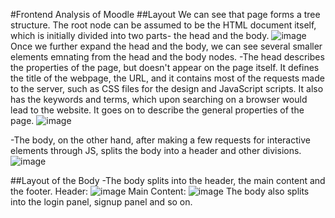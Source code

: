 #Frontend Analysis of Moodle
##Layout
We can see that page forms a tree structure. The root node can be assumed to be the HTML document itself, which is initially divided into two parts- the head and the body.
![image](https://github.com/sabhyakhurana/summer-of-code-2023/assets/137145463/3bb1ade4-b3bc-4858-9d05-366d717746b9)
Once we further expand the head and the body, we can see several smaller elements emnating from the head and the body nodes.
-The head describes the properties of the page, but doesn't appear on the page itself. It defines the title of the webpage, the URL, and it contains most of the requests made to the server, such as CSS files for the design and JavaScript scripts. It also has the keywords and terms, which upon searching on a browser would lead to the website. It goes on to describe the general properties of the page.
![image](https://github.com/sabhyakhurana/summer-of-code-2023/assets/137145463/a0df771e-c35f-44da-bba0-2d4808192598)

-The body, on the other hand, after making a few requests for interactive elements through JS, splits the body into a header and other divisions.
![image](https://github.com/sabhyakhurana/summer-of-code-2023/assets/137145463/fbae292d-0e6e-4eaf-88bd-f3b44a0c318c)

##Layout of the Body
-The body splits into the header, the main content and the footer.
Header:
![image](https://github.com/sabhyakhurana/summer-of-code-2023/assets/137145463/bfff9441-4ac8-4831-ac6a-ae627903db2d)
Main Content:
![image](https://github.com/sabhyakhurana/summer-of-code-2023/assets/137145463/0db990f6-490e-44ec-a18b-ebfd31827203)
The body also splits into the login panel, signup panel and so on.
